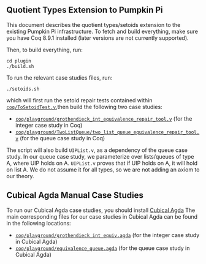 ## Quotient Types Extension to Pumpkin Pi
This document describes the quotient types/setoids extension to the existing Pumpkin Pi infrastructure.
To fetch and build everything, make sure you have Coq 8.9.1 installed (later versions are not currently supported).

Then, to build everything, run:
```
cd plugin
./build.sh
```

To run the relevant case studies files, run:
```
./setoids.sh
```

which will first run the setoid repair tests contained within [`coq/ToSetoidTest.v`](`coq/ToSetoidTest.v`),then build the following two case studies:
- [`coq/playground/grothendieck_int_equivalence_repair_tool.v`](coq/playground/grothendieck_int_equivalence_repair_tool.v) (for the integer case study in Coq)
- [`coq/playground/TwoListQueue/two_list_queue_equivalence_repair_tool.v`](coq/playground/TwoListQueue/two_list_queue_equivalence_repair_tool.v) (for the queue case study in Coq)

The script will also build `UIPList.v`, as a dependency of the queue case study. 
In our queue case study, we parameterize over lists/queues of type A, where UIP holds on A. `UIPList.v` proves that if UIP holds on A, it will hold on list A. 
We do not assume it for all types, so we are not adding an axiom to our theory. 

## Cubical Agda Manual Case Studies
To run our Cubical Agda case studies, you should install [Cubical Agda](https://github.com/agda/cubical)
The main corresponding files for our case studies in Cubical Agda can be found in the following locations:
- [`coq/playground/grothendieck_int_equiv.agda`](coq/playground/grothendieck_int_equiv.agda) (for the integer case study in Cubical Agda)
- [`coq/playground/equivalence_queue.agda`](coq/playground/equivalence_queue.agda) (for the queue case study in Cubical Agda)
